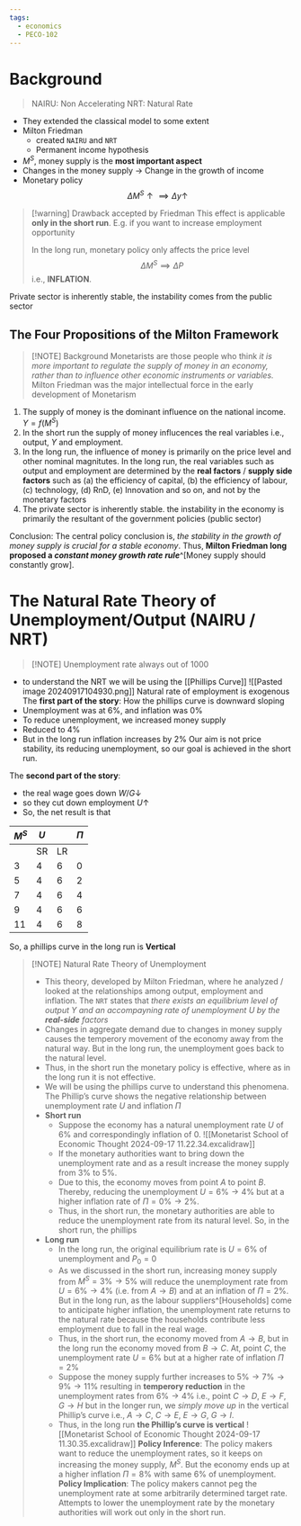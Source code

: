 ```yaml
---
tags:
  - economics
  - PECO-102
---
```

# Background
> NAIRU: Non Accelerating 
> NRT: Natural Rate 

- They extended the classical model to some extent
- Milton Friedman
	- created `NAIRU` and `NRT`
	- Permanent income hypothesis
- $M^S$, money supply is the **most important aspect**
- Changes in the money supply -> Change in the growth of income
- Monetary policy
$$
\Delta{M}^S\uparrow \implies \Delta{y}\uparrow
$$

> [!warning] Drawback accepted by Friedman
> This effect is applicable **only in the short run**.
> E.g. if you want to increase employment opportunity
> 
> In the long run, monetary policy only affects the price level
> $$
> \Delta{M}^S \implies \Delta{P}
> $$
> i.e., **INFLATION**.

Private sector is inherently stable, the instability comes from the public sector

## The **Four** Propositions of the Milton Framework
> [!NOTE] Background
>  Monetarists are those people who think *it is more important to regulate the supply of money in an economy, rather than to influence other economic instruments or variables.*
>  Milton Friedman was the major intellectual force in the early development of Monetarism

1. The supply of money is the dominant influence on the national income. $Y = f(M^S)$
2. In the short run the supply of money influcences the real variables i.e., output, $Y$ and employment.
3. In the long run, the influence of money is primarily on the price level and other nominal magnitutes. In the long run,  the real variables such as output and employment are determined by the **real factors** / **supply side factors** such as (a) the efficiency of capital, (b) the efficiency of labour, (c) technology, (d) RnD, (e) Innovation and so on, and not by the monetary factors
4. The private sector is inherently stable. the instability in the economy is primarily the resultant of the government policies (public sector)

Conclusion: The central policy conclusion is, *the stability in the growth of money supply is crucial for a stable economy*. Thus, **Milton Friedman long proposed a _constant money growth rate rule_**^[Money supply should constantly grow].

# The Natural Rate Theory of Unemployment/Output (NAIRU / NRT)
> [!NOTE] Unemployment rate
> always out of 1000
- to understand the NRT we will be using the [[Phillips Curve]]
![[Pasted image 20240917104930.png]]
Natural rate of employment is exogenous
The **first part of the story**: How the phillips curve is downward sloping
- Unemployment was at 6%, and inflation was 0%
- To reduce unemployment, we increased money supply
- Reduced to 4%
- But in the long run inflation increases by 2%
Our aim is not price stability, its reducing unemployment, so our goal is achieved in the short run.

The **second part of the story**:
- the real wage goes down $W/G \downarrow$
- so they cut down employment $U \uparrow$ 
- So, the net result is that 

| $M^S$ | $U$ |     | $\Pi$ |
| ----- | --- | --- | ----- |
|       | SR  | LR  |       |
| 3     | 4   | 6   | 0     |
| 5     | 4   | 6   | 2     |
| 7     | 4   | 6   | 4     |
| 9     | 4   | 6   | 6     |
| 11    | 4   | 6   | 8     |

So, a phillips curve in the long run is **Vertical**


> [!NOTE] Natural Rate Theory of Unemployment
> - This theory, developed by Milton Friedman, where he analyzed / looked at the relationships among output, employment and inflation. The `NRT` states that *there exists an equilibrium level of output $Y$ and an accompayning rate of unemployment $U$ by the **real-side** factors*
> - Changes in aggregate demand due to changes in money supply causes the temperory movement of the economy away from the natural way. But in the long run, the unemployment goes back to the natural level.
> - Thus, in the short run the monetary policy is effective, where as in the long run it is not effective.
> - We will be using the phillips curve to understand this phenomena. The Phillip’s curve shows the negative relationship between unemployment rate $U$ and inflation $\Pi$
> - **Short run**
> 	- Suppose the economy has a natural unemployment rate $U$ of $6\%$ and correspondingly inflation of $0$.
> 	![[Monetarist School of Economic Thought 2024-09-17 11.22.34.excalidraw]]
> 	- If the monetary authorities want to bring down the unemployment rate and as a result increase the money supply from $3\%$ to $5\%$.
> 	- Due to this, the economy moves from point $A$ to point $B$. Thereby, reducing the unemployment $U = 6\% \to 4\%$ but at a higher inflation rate of $\Pi = 0\% \to 2\%$.
> 	- Thus, in the short run, the monetary authorities are able to reduce the unemployment rate from its natural level.
> 	So, in the short run, the phillips 
> - **Long run**
> 	- In the long run, the original equilibrium rate is $U = 6\%$ of unemployment and $P_0 = 0$
> 	- As we discussed in the short run, increasing money supply from $M^S = 3\% \to 5\%$ will reduce the unemployment rate from $U = 6\% \to 4\%$ (i.e. from $A \to B$) and at an inflation of $\Pi = 2\%$. But in the long run, as the labour suppliers^[Households] come to anticipate higher inflation, the unemployment rate returns to the natural rate because the households contribute less employment due to fall in the real wage.
> 	- Thus, in the short run, the economy moved from $A \to B$, but in the long run the economy moved from $B \to C$. At, point $C$, the unemployment rate $U = 6\%$  but at a higher rate of inflation $\Pi = 2\%$
> 	- Suppose the money supply further increases to $5\% \to 7\% \to 9\% \to 11\%$ resulting in **temperory reduction** in the unemployment rates from $6\% \to 4\%$ i.e., point $C \to D$, $E \to F$, $G \to H$ but in the longer run, we *simply move up* in the vertical Phillip’s curve i.e., $A \to C$, $C \to E$, $E \to G$, $G \to I$.
> 	- Thus, in the long run **the Phillip’s curve is vertical**
> 	![[Monetarist School of Economic Thought 2024-09-17 11.30.35.excalidraw]]
> **Policy Inference**: The policy makers want to reduce the unemployment rates, so it keeps on increasing the money supply, $M^S$. But the economy ends up at a higher inflation $\Pi=8\%$ with same $6\%$ of unemployment.
> **Policy Implication**: The policy makers cannot peg the unemployment rate at some arbitrarily determined target rate. Attempts to lower the unemployment rate by the monetary authorities will work out only in the short run.

